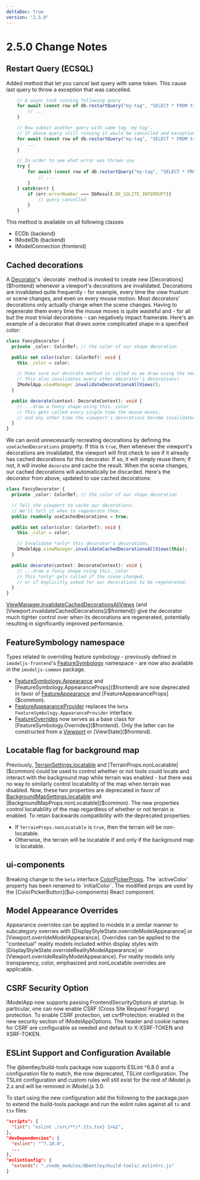 ```yaml
---
deltaDoc: true
version: "2.5.0"
---
```


# 2.5.0 Change Notes

## Restart Query (ECSQL)

Added method that let you cancel last query with same token. This cause last query to throw a exception that was cancelled.

```ts
    // A async task running following query
    for await (const row of db.restartQuery("my-tag", "SELECT * FROM ts.Foo")) {
        // ...
    }

    // Now submit another query with same tag 'my-tag'.
    // If above query still running it would be cancelled and exception would be thrown
    for await (const row of db.restartQuery("my-tag", "SELECT * FROM ts.Goo")) {
        ...
    }

    // In order to see what error was thrown use
    try {
        for await (const row of db.restartQuery("my-tag", "SELECT * FROM ts.Foo")) {
            // ...
        }
    } catch(err) {
        if (err.errorNumber === DbResult.BE_SQLITE_INTERRUPT){
            // query cancelled
        }
    }
```

This method is available on all following classes

- ECDb (backend)
- IModelDb (backend)
- IModelConnection (frontend)

## Cached decorations

A [Decorator]($frontend)'s `decorate` method is invoked to create new [Decorations]($frontend) whenever a viewport's decorations are invalidated. Decorations are invalidated quite frequently - for example, every time the view frustum or scene changes, and even on every mouse motion. Most decorators' decorations only actually change when the scene changes. Having to regenerate them every time the mouse moves is quite wasteful and - for all but the most trivial decorations - can negatively impact framerate. Here's an example of a decorator that draws some complicated shape in a specified color:

```ts
class FancyDecorator {
  private _color: ColorDef; // the color of our shape decoration

  public set color(color: ColorDef): void {
    this._color = color;

    // Make sure our decorate method is called so we draw using the new color.
    // This also invalidates every other decorator's decorations!
    IModelApp.viewManager.invalidateDecorationsAllViews();
  }

  public decorate(context: DecorateContext): void {
    // ...draw a fancy shape using this._color
    // This gets called every single time the mouse moves,
    // and any other time the viewport's decorations become invalidated!
  }
}
```

We can avoid unnecessarily recreating decorations by defining the `useCachedDecorations` property. If this is `true`, then whenever the viewport's decorations are invalidated, the viewport will first check to see if it already has cached decorations for this decorator. If so, it will simply reuse them; if not, it will invoke `decorate` and cache the result. When the scene changes, our cached decorations will automatically be discarded. Here's the decorator from above, updated to use cached decorations:

```ts
class FancyDecorator {
  private _color: ColorDef; // the color of our shape decoration

  // Tell the viewport to cache our decorations.
  // We'll tell it when to regenerate them.
  public readonly useCachedDecorations = true;

  public set color(color: ColorDef): void {
    this._color = color;

    // Invalidate *only* this decorator's decorations.
    IModelApp.viewManager.invalidateCachedDecorationsAllViews(this);
  }

  public decorate(context: DecorateContext): void {
    // ...draw a fancy shape using this._color
    // This *only* gets called if the scene changed,
    // or if explicitly asked for our decorations to be regenerated.
  }
}
```

[ViewManager.invalidateCachedDecorationsAllViews]($frontend) (and [Viewport.invalidateCachedDecorations]($frontend)) give the decorator much tighter control over when its decorations are regenerated, potentially resulting in significantly improved performance.

## FeatureSymbology namespace

Types related to overriding feature symbology - previously defined in `imodeljs-frontend`'s [FeatureSymbology]($frontend) namespace - are now also available in the `imodeljs-common` package.

- [FeatureSymbology.Appearance]($frontend) and [FeatureSymbology.AppearanceProps]($frontend) are now deprecated in favor of [FeatureAppearance]($common) and [FeatureAppearanceProps]($common).
- [FeatureAppearanceProvider]($common) replaces the `beta` `FeatureSymbology.AppearanceProvider` interface.
- [FeatureOverrides]($common) now serves as a base class for [FeatureSymbology.Overrides]($frontend). Only the latter can be constructed from a [Viewport]($frontend) or [ViewState]($frontend).

## Locatable flag for background map

Previously, [TerrainSettings.locatable]($common) and [TerrainProps.nonLocatable]($common) could be used to control whether or not tools could locate and interact with the background map while terrain was enabled - but there was no way to similarly control locatability of the map when terrain was disabled. Now, these two properties are deprecated in favor of [BackgroundMapSettings.locatable]($common) and [BackgroundMapProps.nonLocatable]($common). The new properties control locatability of the map regardless of whether or not terrain is enabled. To retain backwards compatibility with the deprecated properties:

- If `TerrainProps.nonLocatable` is `true`, then the terrain will be non-locatable.
- Otherwise, the terrain will be locatable if and only if the background map is locatable.

## ui-components

Breaking change to the `beta` interface [ColorPickerProps]($ui-components). The `activeColor` property has been renamed to `initialColor`. The modified props are used by the [ColorPickerButton]($ui-components) React component.

## Model Appearance Overrides

Appearance overrides can be applied to models in a similar manner to subcategory overries with [DisplayStyleState.overrideModelAppearance] or [Viewport.overrideModelAppearance]. Overrides can be applied to the "contextual" reality models included within display styles with [DisplayStyleState.overrideRealityModelAppearance] or [Viewport.overrideRealityModelAppearance]. For reality models only transparency, color, emphasized and nonLocatable overrides are applicable.

## CSRF Security Option

IModelApp now supports passing FrontendSecurityOptions at startup. In particular, one can now enable CSRF (Cross Site Request Forgery) protection. To enable CSRF protection, set csrfProtection: enabled in the new security section of IModelAppOptions. The header and cookie names for CSRF are configurable as needed and default to X-XSRF-TOKEN and XSRF-TOKEN.

## ESLint Support and Configuration Available

The @bentley/build-tools package now supports ESLint ^6.8.0 and a configuration file to match, the now deprecated, TSLint configuration. The TSLint configuration and custom rules will still exist for the rest of iModel.js 2.x and will be removed in iModel.js 3.0.

To start using the new configuration add the following to the package.json to extend the build-tools package and run the eslint rules against all `ts` and `tsx` files:

```json
"scripts": {
  "lint": "eslint ./src/**/*.{ts,tsx} 1>&2",
},
"devDependencies": {
  "eslint": "^7.10.0",
  ...
},
"eslintConfig": {
  "extends": "./node_modules/@bentley/build-tools/.eslintrc.js"
}
```
